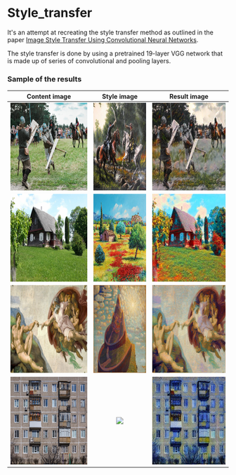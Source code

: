 Style_transfer
==============================
It's an attempt at recreating the style transfer method as outlined in the paper [Image Style Transfer Using Convolutional Neural Networks](https://www.cv-foundation.org/openaccess/content_cvpr_2016/papers/Gatys_Image_Style_Transfer_CVPR_2016_paper.pdf).

The style transfer is done by using a pretrained 19-layer VGG network that is made up of series of convolutional and pooling layers.

### Sample of the results

| Content image | Style image   | Result image  |
| :-----------: | :-----------: | :-----------: |
| <img src="data/images/Smugis.jpg" height = "200" >  | <img src="data/images/Duel.jpg" height = "200" >  | <img src="data/images/Smugis_dvikova.jpg" height = "200" >  |
| <img src="data/images/kaimas.jpg" height = "200" >  | <img src="data/images/Colorful_countryside.jpg" height = "200" >  | <img src="data/images/Kaimas_spalvingai.jpg" height = "200" >  |
| <img src="data/images/Creation_of_Adam.jpg" height = "200" >  | <img src="data/images/Pilies-pasaka.jpg" height = "200" >  | <img src="data/images/Creation of adam by ciurlionis.jpg" height = "200" >  |
| <img src="data/images/Daugiabutis.jpg" height = "200" >  | <img src="data/images/van-gogh2.jpg" height = "200" >  | <img src="data/images/Daugiabutis_vangogh.jpg" height = "200" >  |